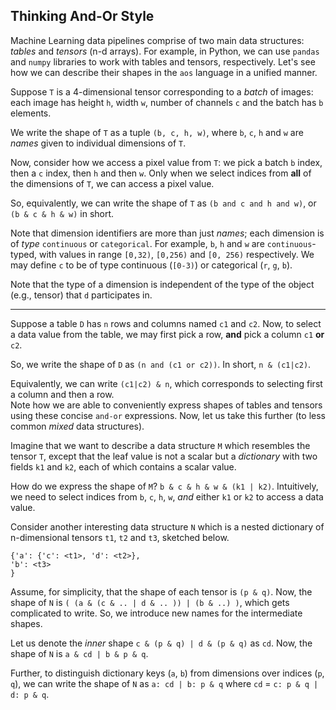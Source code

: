 ## Thinking And-Or Style

Machine Learning data pipelines comprise of two main data structures: *tables* and *tensors* (n-d arrays). For example, in Python, we can use `pandas` and `numpy` libraries to work with tables and tensors, respectively. Let's see how we can describe their shapes in the `aos` language in a unified manner.

Suppose `T` is a 4-dimensional tensor corresponding to a *batch* of images: each image has height `h`, width `w`, number of channels `c` and the batch has `b` elements.

We write the shape of `T` as a tuple `(b, c, h, w)`, where `b`, `c`, `h` and `w` are *names* given to individual dimensions of `T`. 

Now, consider how we access a pixel value from `T`: we pick a batch `b` index, then a `c` index, then `h` and then `w`. Only when we select indices from **all** of the dimensions of `T`, we can access a pixel value.

So, equivalently, we can write the shape of `T` as `(b and c and h and w)`, or `(b & c & h & w)` in short. 

Note that dimension identifiers are more than just *names*; each dimension is of *type* `continuous` or `categorical`. For example, `b`, `h` and `w` are `continuous`-typed, with values in range `[0,32)`, `[0,256)` and `[0, 256)` respectively. We may define `c` to be of type continuous (`[0-3)`) or categorical (`r`, `g`, `b`). 

Note that the type of a dimension is independent of the type of the object (e.g., tensor) that `d` participates in.

---

Suppose a table `D` has `n` rows and columns named `c1` and `c2`. Now, to select a data value from the table, we may first pick a row, **and** pick a column `c1` **or** `c2`. 

So, we write the shape of `D` as `(n and (c1 or c2))`. In short, `n & (c1|c2)`. 

Equivalently, we can write `(c1|c2) & n`, which corresponds to selecting first a column and then a row.   
Note how we are able to conveniently express shapes of tables and tensors using these concise `and-or` expressions. Now, let us take this further (to less common *mixed* data structures).

Imagine that we want to describe a data structure `M` which resembles the tensor `T`, except that the leaf value is not a scalar but a *dictionary* with two fields `k1` and `k2`, each of which contains a scalar value. 

How do we express the shape of `M`? `b & c & h & w & (k1 | k2)`. Intuitively, we need to select indices from `b`, `c`, `h`, `w`, *and* either `k1` or `k2` to access a data value.

Consider another interesting data structure `N` which is a nested dictionary of n-dimensional tensors `t1`, `t2` and `t3`, sketched below. 

```
{'a': {'c': <t1>, 'd': <t2>},
'b': <t3>
}
```
Assume, for simplicity, that the shape of each tensor is `(p & q)`.
Now, the shape of `N` is `( (a & (c & .. | d & .. )) | (b & ..) )`, which gets complicated to write. So, we introduce new names for the intermediate shapes.

Let us denote the *inner* shape `c & (p & q) | d & (p & q)` as `cd`. 
Now, the shape of `N` is `a & cd | b & p & q`.

Further, to distinguish dictionary keys (`a`, `b`) from dimensions over indices (`p`, `q`), we can write the shape of `N` as `a: cd | b: p & q` where `cd` = `c: p & q | d: p & q`.


